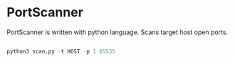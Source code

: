 # PortScanner
PortScanner is written with python language. Scans target host open ports.
```python

python3 scan.py -t HOST -p 1 65535


```
